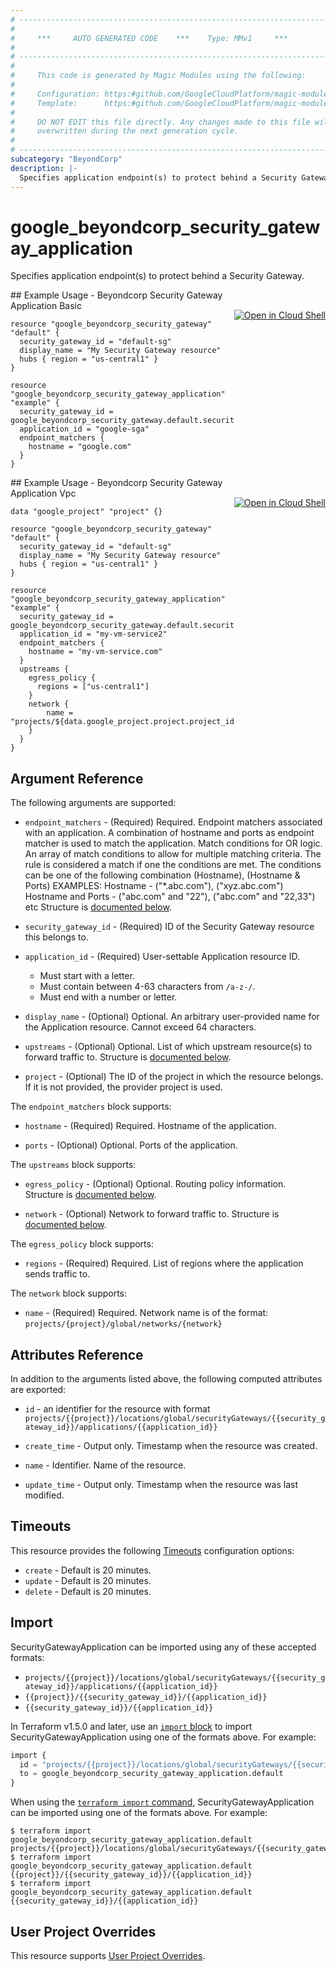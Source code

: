 ```yaml
---
# ----------------------------------------------------------------------------
#
#     ***     AUTO GENERATED CODE    ***    Type: MMv1     ***
#
# ----------------------------------------------------------------------------
#
#     This code is generated by Magic Modules using the following:
#
#     Configuration: https:#github.com/GoogleCloudPlatform/magic-modules/tree/main/mmv1/products/beyondcorp/SecurityGatewayApplication.yaml
#     Template:      https:#github.com/GoogleCloudPlatform/magic-modules/tree/main/mmv1/templates/terraform/resource.html.markdown.tmpl
#
#     DO NOT EDIT this file directly. Any changes made to this file will be
#     overwritten during the next generation cycle.
#
# ----------------------------------------------------------------------------
subcategory: "BeyondCorp"
description: |-
  Specifies application endpoint(s) to protect behind a Security Gateway.
---
```


# google_beyondcorp_security_gateway_application

Specifies application endpoint(s) to protect behind a Security Gateway.



<div class = "oics-button" style="float: right; margin: 0 0 -15px">
  <a href="https://console.cloud.google.com/cloudshell/open?cloudshell_git_repo=https%3A%2F%2Fgithub.com%2Fterraform-google-modules%2Fdocs-examples.git&cloudshell_image=gcr.io%2Fcloudshell-images%2Fcloudshell%3Alatest&cloudshell_print=.%2Fmotd&cloudshell_tutorial=.%2Ftutorial.md&cloudshell_working_dir=beyondcorp_security_gateway_application_basic&open_in_editor=main.tf" target="_blank">
    <img alt="Open in Cloud Shell" src="//gstatic.com/cloudssh/images/open-btn.svg" style="max-height: 44px; margin: 32px auto; max-width: 100%;">
  </a>
</div>
## Example Usage - Beyondcorp Security Gateway Application Basic


```hcl
resource "google_beyondcorp_security_gateway" "default" {
  security_gateway_id = "default-sg"
  display_name = "My Security Gateway resource"
  hubs { region = "us-central1" }
}

resource "google_beyondcorp_security_gateway_application" "example" {
  security_gateway_id = google_beyondcorp_security_gateway.default.security_gateway_id
  application_id = "google-sga"
  endpoint_matchers {
    hostname = "google.com"
  }
}
```
<div class = "oics-button" style="float: right; margin: 0 0 -15px">
  <a href="https://console.cloud.google.com/cloudshell/open?cloudshell_git_repo=https%3A%2F%2Fgithub.com%2Fterraform-google-modules%2Fdocs-examples.git&cloudshell_image=gcr.io%2Fcloudshell-images%2Fcloudshell%3Alatest&cloudshell_print=.%2Fmotd&cloudshell_tutorial=.%2Ftutorial.md&cloudshell_working_dir=beyondcorp_security_gateway_application_vpc&open_in_editor=main.tf" target="_blank">
    <img alt="Open in Cloud Shell" src="//gstatic.com/cloudssh/images/open-btn.svg" style="max-height: 44px; margin: 32px auto; max-width: 100%;">
  </a>
</div>
## Example Usage - Beyondcorp Security Gateway Application Vpc


```hcl
data "google_project" "project" {}

resource "google_beyondcorp_security_gateway" "default" {
  security_gateway_id = "default-sg"
  display_name = "My Security Gateway resource"
  hubs { region = "us-central1" }
}

resource "google_beyondcorp_security_gateway_application" "example" {
  security_gateway_id = google_beyondcorp_security_gateway.default.security_gateway_id
  application_id = "my-vm-service2"
  endpoint_matchers {
    hostname = "my-vm-service.com"
  }
  upstreams {
    egress_policy {
      regions = ["us-central1"]
    }
    network {
        name = "projects/${data.google_project.project.project_id}/global/networks/default"
    }
  }
}
```

## Argument Reference

The following arguments are supported:


* `endpoint_matchers` -
  (Required)
  Required. Endpoint matchers associated with an application.
  A combination of hostname and ports as endpoint matcher is used to match
  the application.
  Match conditions for OR logic.
  An array of match conditions to allow for multiple matching criteria.
  The rule is considered a match if one the conditions are met.
  The conditions can be one of the following combination
  (Hostname), (Hostname & Ports)
  EXAMPLES:
  Hostname - ("*.abc.com"), ("xyz.abc.com")
  Hostname and Ports - ("abc.com" and "22"), ("abc.com" and "22,33") etc
  Structure is [documented below](#nested_endpoint_matchers).

* `security_gateway_id` -
  (Required)
  ID of the Security Gateway resource this belongs to.

* `application_id` -
  (Required)
  User-settable Application resource ID.
  * Must start with a letter.
  * Must contain between 4-63 characters from `/a-z-/`.
  * Must end with a number or letter.


* `display_name` -
  (Optional)
  Optional. An arbitrary user-provided name for the Application resource.
  Cannot exceed 64 characters.

* `upstreams` -
  (Optional)
  Optional. List of which upstream resource(s) to forward traffic to.
  Structure is [documented below](#nested_upstreams).

* `project` - (Optional) The ID of the project in which the resource belongs.
    If it is not provided, the provider project is used.



<a name="nested_endpoint_matchers"></a>The `endpoint_matchers` block supports:

* `hostname` -
  (Required)
  Required. Hostname of the application.

* `ports` -
  (Optional)
  Optional. Ports of the application.

<a name="nested_upstreams"></a>The `upstreams` block supports:

* `egress_policy` -
  (Optional)
  Optional. Routing policy information.
  Structure is [documented below](#nested_upstreams_upstreams_egress_policy).

* `network` -
  (Optional)
  Network to forward traffic to.
  Structure is [documented below](#nested_upstreams_upstreams_network).


<a name="nested_upstreams_upstreams_egress_policy"></a>The `egress_policy` block supports:

* `regions` -
  (Required)
  Required. List of regions where the application sends traffic to.

<a name="nested_upstreams_upstreams_network"></a>The `network` block supports:

* `name` -
  (Required)
  Required. Network name is of the format:
  `projects/{project}/global/networks/{network}`

## Attributes Reference

In addition to the arguments listed above, the following computed attributes are exported:

* `id` - an identifier for the resource with format `projects/{{project}}/locations/global/securityGateways/{{security_gateway_id}}/applications/{{application_id}}`

* `create_time` -
  Output only. Timestamp when the resource was created.

* `name` -
  Identifier. Name of the resource.

* `update_time` -
  Output only. Timestamp when the resource was last modified.


## Timeouts

This resource provides the following
[Timeouts](https://developer.hashicorp.com/terraform/plugin/sdkv2/resources/retries-and-customizable-timeouts) configuration options:

- `create` - Default is 20 minutes.
- `update` - Default is 20 minutes.
- `delete` - Default is 20 minutes.

## Import


SecurityGatewayApplication can be imported using any of these accepted formats:

* `projects/{{project}}/locations/global/securityGateways/{{security_gateway_id}}/applications/{{application_id}}`
* `{{project}}/{{security_gateway_id}}/{{application_id}}`
* `{{security_gateway_id}}/{{application_id}}`


In Terraform v1.5.0 and later, use an [`import` block](https://developer.hashicorp.com/terraform/language/import) to import SecurityGatewayApplication using one of the formats above. For example:

```tf
import {
  id = "projects/{{project}}/locations/global/securityGateways/{{security_gateway_id}}/applications/{{application_id}}"
  to = google_beyondcorp_security_gateway_application.default
}
```

When using the [`terraform import` command](https://developer.hashicorp.com/terraform/cli/commands/import), SecurityGatewayApplication can be imported using one of the formats above. For example:

```
$ terraform import google_beyondcorp_security_gateway_application.default projects/{{project}}/locations/global/securityGateways/{{security_gateway_id}}/applications/{{application_id}}
$ terraform import google_beyondcorp_security_gateway_application.default {{project}}/{{security_gateway_id}}/{{application_id}}
$ terraform import google_beyondcorp_security_gateway_application.default {{security_gateway_id}}/{{application_id}}
```

## User Project Overrides

This resource supports [User Project Overrides](https://registry.terraform.io/providers/hashicorp/google/latest/docs/guides/provider_reference#user_project_override).
